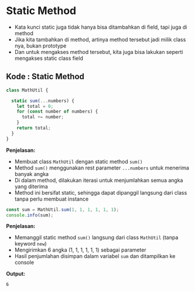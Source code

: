 # Static Method

- Kata kunci static juga tidak hanya bisa ditambahkan di field, tapi juga di method
- Jika kita tambahkan di method, artinya method tersebut jadi milik class nya, bukan prototype
- Dan untuk mengakses method tersebut, kita juga bisa lakukan seperti mengakses static class field

## Kode : Static Method

```javascript
class MathUtil {

  static sum(...numbers) {
    let total = 0;
    for (const number of numbers) {
      total += number;
    }
    return total;
  }
}
```

**Penjelasan:**
- Membuat class `MathUtil` dengan static method `sum()`
- Method `sum()` menggunakan rest parameter `...numbers` untuk menerima banyak angka
- Di dalam method, dilakukan iterasi untuk menjumlahkan semua angka yang diterima
- Method ini bersifat static, sehingga dapat dipanggil langsung dari class tanpa perlu membuat instance

```javascript
const sum = MathUtil.sum(1, 1, 1, 1, 1, 1);
console.info(sum);
```

**Penjelasan:**
- Memanggil static method `sum()` langsung dari class `MathUtil` (tanpa keyword `new`)
- Mengirimkan 6 angka (1, 1, 1, 1, 1, 1) sebagai parameter
- Hasil penjumlahan disimpan dalam variabel `sum` dan ditampilkan ke console

**Output:**
```
6
```
